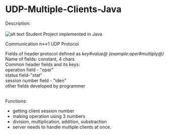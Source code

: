 # UDP-Multiple-Clients-Java

Description: </br></br>![alt text](http://www.techieleaf.net/wp-content/uploads/2018/10/voice-search-1792301_1280.png "Logo Title Text 1")
Student Project implemented in Java

Communication n↔1
UDP Protocol</br>

Fields of header protocol defined as <i>key#value@ (example:oper#multiply@)</i> </br>
Name of fields: constant, 4 chars</br>
Common header fields and its keys:</br>
operation field - "oper"</br>
status field-"stat"</br>
session number field - "iden"</br>
other fields developed by programmer</br></br>

Functions:</br>
- getting client session number</br>
- making operation using 3 numbers</br>
- division, multiplication, addition, substraction</br>
- server needs to handle multiple clients at once.</br>
